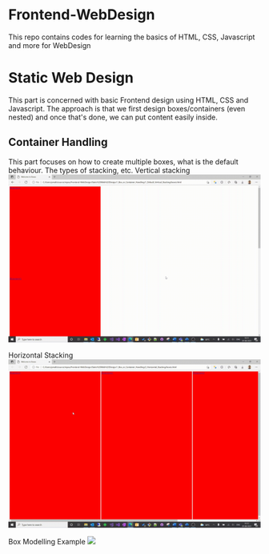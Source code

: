 # Frontend-WebDesign
This repo contains codes for learning the basics of HTML, CSS, Javascript and more for WebDesign

# Static Web Design
This part is concerned with basic Frontend design using HTML, CSS and Javascript. The approach is that we first design boxes/containers (even nested) and once that's done, we can put content easily inside.

## Container Handling
This part focuses on how to create multiple boxes, what is the default behaviour. The types of stacking, etc.
Vertical stacking
![](https://github.com/Avenge-PRC777/Frontend-WebDesign/blob/main/Static%20Web%20Design/1_Box_or_Container_Handling/GIFs/vertstackgif.gif)

Horizontal Stacking
![](https://github.com/Avenge-PRC777/Frontend-WebDesign/blob/main/Static%20Web%20Design/1_Box_or_Container_Handling/GIFs/horstackgif.gif)

Box Modelling Example
![](https://github.com/Avenge-PRC777/Frontend-WebDesign/blob/main/Static%20Web%20Design/1_Box_or_Container_Handling/GIFs/boxmodelgif.gif)
